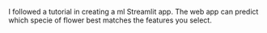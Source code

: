 I followed a tutorial in creating a ml Streamlit app. The web app can predict which specie of flower best matches the features you select.
